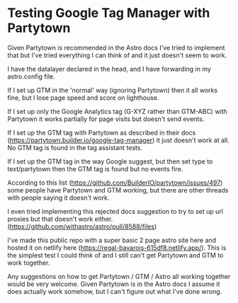 # Testing Google Tag Manager with Partytown

Given Partytown is recommended in the Astro docs I've tried to implement that but I've tried everything I can think of and it just doesn't seem to work.

I have the datalayer declared in the head, and I have forwarding in my astro.config file.

If I set up GTM in the 'normal' way (ignoring Partytown) then it all works fine, but I lose page speed and score on lighthouse.

If I set up only the Google Analytics tag (G-XYZ rather than GTM-ABC) with Partytown it works partially for page visits but doesn't send events.

If I set up the GTM tag with Partytown as described in their docs (https://partytown.builder.io/google-tag-manager) it just doesn't work at all. No GTM tag is found in the tag assistant tests.

If I set up the GTM tag in the way Google suggest, but then set type to text/partytown then the GTM tag is found but no events fire.

According to this list (https://github.com/BuilderIO/partytown/issues/497) some people have Partytown and GTM working, but there are other threads with people saying it doesn't work.

I even tried implementing this rejected docs suggestion to try to set up url proxies but that doesn't work either. (https://github.com/withastro/astro/pull/8588/files)

I've made this public repo with a super basic 2 page astro site here and hosted it on netlify here (https://regal-bavarois-615df8.netlify.app/).
This is the simplest test I could think of and I still can't get Partytown and GTM to work together.

Any suggestions on how to get Partytown / GTM / Astro all working together would be very welcome. Given Partytown is in the Astro docs I assume it does actually work somehow, but I can't figure out what I've done wrong.
